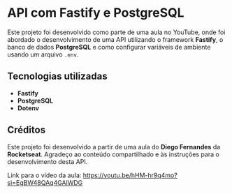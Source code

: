 # API com Fastify e PostgreSQL

Este projeto foi desenvolvido como parte de uma aula no YouTube, onde foi abordado o desenvolvimento de uma API utilizando o framework **Fastify**, o banco de dados **PostgreSQL** e como configurar variáveis de ambiente usando um arquivo `.env`.

## Tecnologias utilizadas

- **Fastify**
- **PostgreSQL**
- **Dotenv**


## Créditos

Este projeto foi desenvolvido a partir de uma aula do **Diego Fernandes** da **Rocketseat**. Agradeço ao conteúdo compartilhado e às instruções para o desenvolvimento desta API.

Link para o vídeo da aula: https://youtu.be/hHM-hr9q4mo?si=EgBW48QAq4GAlWDG


